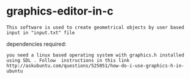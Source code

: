 # graphics-editor-in-c

	This software is used to create geometrical objects by user based input in "input.txt" file
	
  dependencies required:
  
  	you need a linux based operating system with graphics.h installed using SDL . Follow  instructions in this link http://askubuntu.com/questions/525051/how-do-i-use-graphics-h-in-ubuntu 
	
